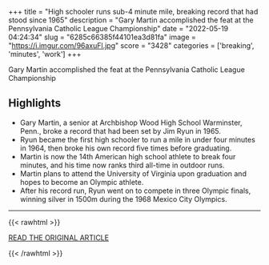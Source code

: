 +++
title = "High schooler runs sub-4 minute mile, breaking record that had stood since 1965"
description = "Gary Martin accomplished the feat at the Pennsylvania Catholic League Championship"
date = "2022-05-19 04:24:34"
slug = "6285c66385f44101ea3d81fa"
image = "https://i.imgur.com/96axuFl.jpg"
score = "3428"
categories = ['breaking', 'minutes', 'work']
+++

Gary Martin accomplished the feat at the Pennsylvania Catholic League Championship

## Highlights

- Gary Martin, a senior at Archbishop Wood High School Warminster, Penn., broke a record that had been set by Jim Ryun in 1965.
- Ryun became the first high schooler to run a mile in under four minutes in 1964, then broke his own record five times before graduating.
- Martin is now the 14th American high school athlete to break four minutes, and his time now ranks third all-time in outdoor runs.
- Martin plans to attend the University of Virginia upon graduation and hopes to become an Olympic athlete.
- After his record run, Ryun went on to compete in three Olympic finals, winning silver in 1500m during the 1968 Mexico City Olympics.

---

{{< rawhtml >}}
  <p class="article-category">
    <a target="_blank" href="https://www.cbssports.com/general/news/high-schooler-runs-sub-4-minute-mile-breaking-record-that-had-stood-since-1965/">READ THE ORIGINAL ARTICLE</a>
  </p>
{{< /rawhtml >}}
